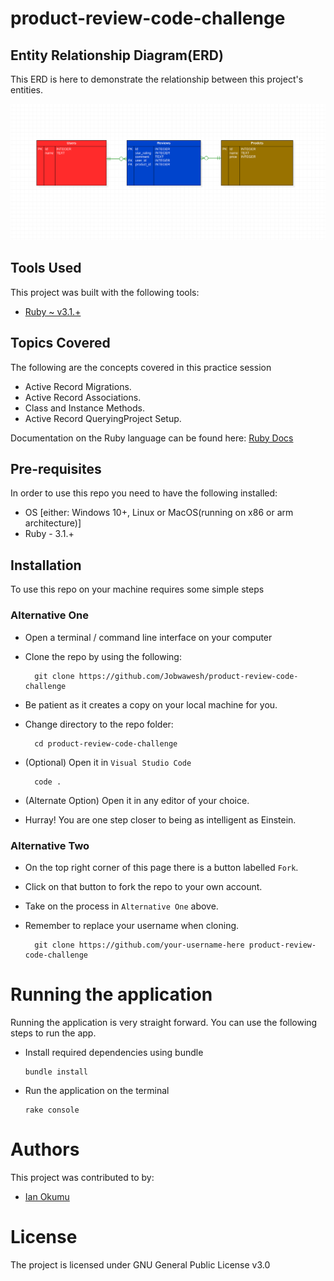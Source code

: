 # product-review-code-challenge

## Entity Relationship Diagram(ERD)
This ERD is here to demonstrate the relationship between this project's entities.

<img src="images/ERD.png" width="1000">




## Tools Used
This project was built with the following tools:

- [Ruby ~ v3.1.+](https://www.ruby-lang.org/en/)

## Topics Covered
The following are the concepts covered in this practice session

- Active Record Migrations.
- Active Record Associations.
- Class and Instance Methods.
- Active Record QueryingProject Setup.


Documentation on the Ruby language can be found here: [Ruby Docs](https://docs.ruby-lang.org/en/3.1/)

## Pre-requisites
In order to use this repo you need to have the following installed:

- OS [either: Windows 10+, Linux or MacOS(running on x86 or arm architecture)]
- Ruby - 3.1.+

## Installation

To use this repo on your machine requires some simple steps

### Alternative One

- Open a terminal / command line interface on your computer
- Clone the repo by using the following:

        git clone https://github.com/Jobwawesh/product-review-code-challenge

- Be patient as it creates a copy on your local machine for you.
- Change directory to the repo folder:

        cd product-review-code-challenge

- (Optional) Open it in ``Visual Studio Code``

        code .

- (Alternate Option) Open it in any editor of your choice.
- Hurray! You are one step closer to being as intelligent as Einstein.

### Alternative Two

- On the top right corner of this page there is a button labelled ``Fork``.
- Click on that button to fork the repo to your own account.
- Take on the process in ``Alternative One`` above.
- Remember to replace your username when cloning.

        git clone https://github.com/your-username-here product-review-code-challenge


# Running the application

Running the application is very straight forward. You can use the following steps to run the app.

- Install required dependencies using bundle

      bundle install

- Run the application on the terminal

      rake console

# Authors
This project was contributed to by:
- [Ian Okumu](https://github.com/Jobwawesh/)

# License
The project is licensed under GNU General Public License v3.0